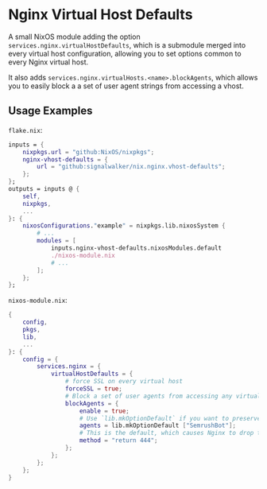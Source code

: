 # Nginx Virtual Host Defaults

A small NixOS module adding the option `services.nginx.virtualHostDefaults`, which is a submodule merged into every virtual host configuration, allowing you to set options common to every Nginx virtual host.

It also adds `services.nginx.virtualHosts.<name>.blockAgents`, which allows you to easily block a a set of user agent strings from accessing a vhost.

## Usage Examples

`flake.nix`:
```nix
inputs = {
    nixpkgs.url = "github:NixOS/nixpkgs";
    nginx-vhost-defaults = {
        url = "github:signalwalker/nix.nginx.vhost-defaults";
    };
};
outputs = inputs @ {
    self,
    nixpkgs,
    ...
}: {
    nixosConfigurations."example" = nixpkgs.lib.nixosSystem {
        # ...
        modules = [
            inputs.nginx-vhost-defaults.nixosModules.default
            ./nixos-module.nix
            # ...
        ];
    };
};
```

`nixos-module.nix`:
```nix
{
    config,
    pkgs,
    lib,
    ...
}: {
    config = {
        services.nginx = {
            virtualHostDefaults = {
                # force SSL on every virtual host
                forceSSL = true;
                # Block a set of user agents from accessing any virtual host.
                blockAgents = {
                    enable = true;
                    # Use `lib.mkOptionDefault` if you want to preserve the default agent list, which includes all agents found in https://github.com/ai-robots-txt/ai.robots.txt
                    agents = lib.mkOptionDefault ["SemrushBot"];
                    # This is the default, which causes Nginx to drop the connection without any response.
                    method = "return 444";
                };
            };
        };
    };
}
```
